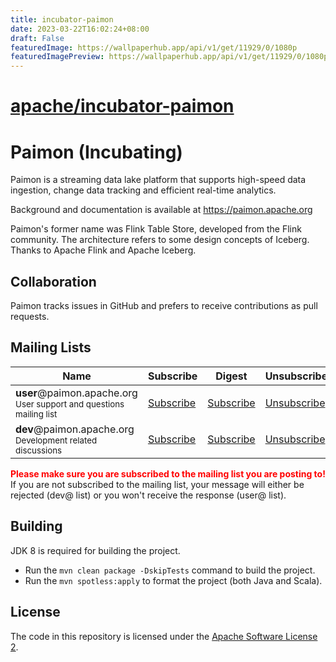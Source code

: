 ```yaml
---
title: incubator-paimon
date: 2023-03-22T16:02:24+08:00
draft: False
featuredImage: https://wallpaperhub.app/api/v1/get/11929/0/1080p
featuredImagePreview: https://wallpaperhub.app/api/v1/get/11929/0/1080p
---
```


# [apache/incubator-paimon](https://github.com/apache/incubator-paimon)

# Paimon (Incubating)

Paimon is a streaming data lake platform that supports high-speed data ingestion, change data tracking and efficient real-time analytics.

Background and documentation is available at https://paimon.apache.org

Paimon's former name was Flink Table Store, developed from the Flink community. The architecture refers to some design concepts of Iceberg.
Thanks to Apache Flink and Apache Iceberg.

## Collaboration

Paimon tracks issues in GitHub and prefers to receive contributions as pull requests.

## Mailing Lists

<table class="table table-striped">
  <thead>
    <th class="text-center">Name</th>
    <th class="text-center">Subscribe</th>
    <th class="text-center">Digest</th>
    <th class="text-center">Unsubscribe</th>
    <th class="text-center">Post</th>
    <th class="text-center">Archive</th>
  </thead>
  <tr>
    <td>
      <strong>user</strong>@paimon.apache.org<br>
      <small>User support and questions mailing list</small>
    </td>
    <td class="text-center"><i class="fa fa-pencil-square-o"></i> <a href="mailto:user-subscribe@paimon.apache.org">Subscribe</a></td>
    <td class="text-center"><i class="fa fa-pencil-square-o"></i> <a href="mailto:user-digest-subscribe@paimon.apache.org">Subscribe</a></td>
    <td class="text-center"><i class="fa fa-pencil-square-o"></i> <a href="mailto:user-unsubscribe@paimon.apache.org">Unsubscribe</a></td>
    <td class="text-center"><i class="fa fa-pencil-square-o"></i> <a href="mailto:user@paimon.apache.org">Post</a></td>
    <td class="text-center">
      <a href="https://lists.apache.org/list.html?user@paimon.apache.org">Archives</a>
    </td>
  </tr>
  <tr>
    <td>
      <strong>dev</strong>@paimon.apache.org<br>
      <small>Development related discussions</small>
    </td>
    <td class="text-center"><i class="fa fa-pencil-square-o"></i> <a href="mailto:dev-subscribe@paimon.apache.org">Subscribe</a></td>
    <td class="text-center"><i class="fa fa-pencil-square-o"></i> <a href="mailto:dev-digest-subscribe@paimon.apache.org">Subscribe</a></td>
    <td class="text-center"><i class="fa fa-pencil-square-o"></i> <a href="mailto:dev-unsubscribe@paimon.apache.org">Unsubscribe</a></td>
    <td class="text-center"><i class="fa fa-pencil-square-o"></i> <a href="mailto:dev@paimon.apache.org">Post</a></td>
    <td class="text-center">
      <a href="https://lists.apache.org/list.html?dev@paimon.apache.org">Archives</a>
    </td>
  </tr>
</table>

<b style="color:red">Please make sure you are subscribed to the mailing list you are posting to!</b> If you are not subscribed to the mailing list, your message will either be rejected (dev@ list) or you won't receive the response (user@ list).

## Building
JDK 8 is required for building the project.

- Run the `mvn clean package -DskipTests` command to build the project.
- Run the `mvn spotless:apply` to format the project (both Java and Scala).

## License

The code in this repository is licensed under the [Apache Software License 2](LICENSE).
